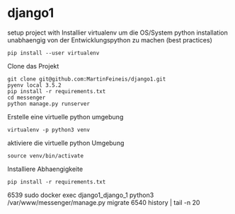 # django1
setup project with
Installier virtualenv um die OS/System python installation unabhaengig von der Entwicklungspython zu machen (best practices)
```
pip install --user virtualenv
```
Clone das Projekt
```
git clone git@github.com:MartinFeineis/django1.git
pyenv local 3.5.2
pip install -r requirements.txt
cd messenger
python manage.py runserver
```
Erstelle eine virtuelle python umgebung
```
virtualenv -p python3 venv
```
aktiviere die virtuelle python Umgebung
```
source venv/bin/activate
```
Installiere Abhaengigkeite
```
pip install -r requirements.txt
```
 6539  sudo docker exec django1_django_1 python3 /var/www/messenger/manage.py migrate
 6540  history | tail -n 20
